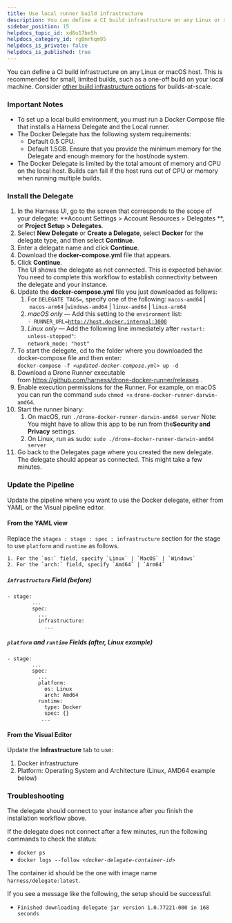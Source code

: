 ```yaml
---
title: Use local runner build infrastructure
description: You can define a CI build infrastructure on any Linux or macOS host.
sidebar_position: 15
helpdocs_topic_id: xd8u17be5h
helpdocs_category_id: rg8mrhqm95
helpdocs_is_private: false
helpdocs_is_published: true
---
```


You can define a CI build infrastructure on any Linux or macOS host. This is recommended for small, limited builds, such as a one-off build on your local machine. Consider [other build infrastructure options](/docs/category/set-up-build-infrastructure) for builds-at-scale.

### Important Notes

* To set up a local build environment, you must run a Docker Compose file that installs a Harness Delegate and the Local runner.
* The Docker Delegate has the following system requirements:
	+ Default 0.5 CPU.
	+ Default 1.5GB. Ensure that you provide the minimum memory for the Delegate and enough memory for the host/node system.
* The Docker Delegate is limited by the total amount of memory and CPU on the local host. Builds can fail if the host runs out of CPU or memory when running multiple builds.

### Install the Delegate

1. In the Harness UI, go to the screen that corresponds to the scope of your delegate: **Account Settings > Account Resources > Delegates **, or **Project Setup > Delegates**.
2. Select **New Delegate** or **Create a Delegate**, select **Docker** for the delegate type, and then select **Continue**.
3. Enter a delegate name and click **Continue**.
4. Download the **docker-compose.yml** file that appears.
5. Click **Continue**.   
The UI shows the delegate as not connected. This is expected behavior. You need to complete this workflow to establish connectivity between the delegate and your instance.
6. Update the **docker-compose.yml** file you just downloaded as follows:
	1. For `DELEGATE TAGS=`, specify one of the following: `macos-amd64` | `macos-arm64` |`windows-amd64` | `linux-amd64` | `linux-arm64`
	2. *macOS only —* Add this setting to the `environment` list:  
	`- RUNNER_URL=`[`http://host.docker.internal:3000`](http://host.docker.internal:3000/)
	3. *Linux only —* Add the following line immediately after `restart: unless-stopped"`:  
	`network_mode: "host"`
7. To start the delegate, cd to the folder where you downloaded the docker-compose file and then enter:  
 `docker-compose -f <`*`updated-docker-compose.yml`*`> up -d`
8. Download a Drone Runner executable from <https://github.com/harness/drone-docker-runner/releases> .
9. Enable execution permissions for the Runner. For example, on macOS you can run the command `sudo` `chmod +x` `drone-docker-runner-darwin-amd64`.
10. Start the runner binary:
	1. On macOS, run `./drone-docker-runner-darwin-amd64 server` Note: You might have to allow this app to be run from the**Security and Privacy** settings.
	2. On Linux, run as sudo: `sudo ./drone-docker-runner-darwin-amd64 server`
11. Go back to the Delegates page where you created the new delegate. The delegate should appear as connected. This might take a few minutes.

### Update the Pipeline

Update the pipeline where you want to use the Docker delegate, either from YAML or the Visual pipeline editor.

#### From the YAML view

  Replace the `stages : stage : spec : infrastructure` section for the stage to use `platform` and `runtime` as follows.
  
    1. For the `os:` field, specify `Linux` | `MacOS` | `Windows`
    2. For the `arch:` field, specify `Amd64` | `Arm64`

##### `infrastructure` Field (*before*)

```
- stage:  
        ...  
        spec:  
          ...  
          infrastructure:  
            ...  

```
##### `platform` and `runtime` Fields (*after, Linux example*)

```
- stage:  
        ...  
        spec:  
          ...  
          platform:  
            os: Linux  
            arch: Amd64  
          runtime:  
            type: Docker  
            spec: {}  
           ...  

```

#### From the Visual Editor

Update the **Infrastructure** tab to use:

1. Docker infrastructure
2. Platform: Operating System and Architecture (Linux, AMD64 example below)

### Troubleshooting

The delegate should connect to your instance after you finish the installation workflow above. 

If the delegate does not connect after a few minutes, run the following commands to check the status:

* `docker ps`
* `docker logs --follow <`*`docker-delegate-container-id`*`>`

The container id should be the one with image name `harness/delegate:latest`. 

If you see a message like the following, the setup should be successful:

* `Finished downloading delegate jar version 1.0.77221-000 in 168 seconds`

